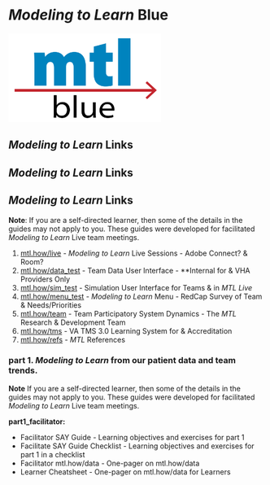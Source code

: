 # _Modeling to Learn_ Blue

[<img src = "https://github.com/lzim/teampsd/blob/master/resources/logos/mtl_how_blue.png"
     height = "175" width = "300">](https://github.com/lzim/mtl)

## *Modeling to Learn* Links
## *Modeling to Learn* Links
## *Modeling to Learn* Links

**Note**: If you are a self-directed learner, then some of the details in the guides may not apply to you. These guides were developed for facilitated *Modeling to Learn* Live team meetings.

1. [mtl.how/live](https://www.mtl.how/live) - _Modeling to Learn_ Live Sessions - Adobe Connect? & Room?
2. [mtl.how/data_test](https://www.mtl.how/data_test) - Team Data User Interface - **Internal for & VHA Providers Only
3. [mtl.how/sim_test](https://www.mtl.how/sim_test) - Simulation User Interface for Teams & in _MTL Live_
4. [mtl.how/menu_test](https://www.mtl.how/menu_test) - _Modeling to Learn_ Menu - RedCap Survey of Team & Needs/Priorities
5. [mtl.how/team](https://www.mtl.how/team) - Team Participatory System Dynamics - The _MTL_ Research & Development Team
6. [mtl.how/tms](https://www.mtl.how/tms) - VA TMS 3.0 Learning System for & Accreditation
7. [mtl.how/refs](https://www.mtl.how/refs) - _MTL_ References


### part 1. *Modeling to Learn* from our **patient data** and **team trends.**

**Note** If you are a self-directed learner, then some of the details in the guides may not apply to you. These guides were developed for facilitated *Modeling to Learn* Live team meetings.

**part1_facilitator:**

- Facilitator SAY Guide - Learning objectives and exercises for part 1
- Facilitate SAY Guide Checklist - Learning objectives and exercises for part 1 in a checklist
- Facilitator mtl.how/data - One-pager on mtl.how/data
- Learner Cheatsheet - One-pager on mtl.how/data for Learners


